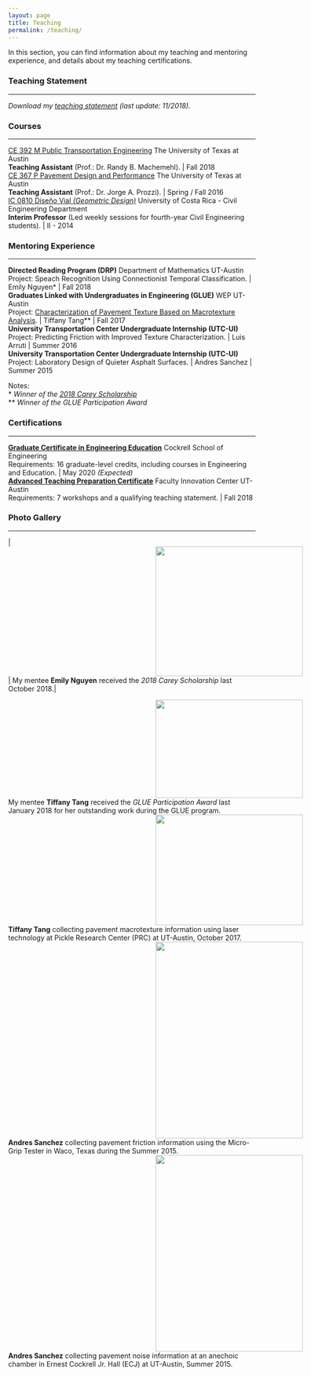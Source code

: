 ```yaml
---
layout: page
title: Teaching
permalink: /teaching/
---
```


In this section, you can find information about my teaching and mentoring experience, and details about my teaching certifications.

### Teaching Statement
___
<i>Download my [teaching statement](/downloads/teaching_statement.pdf) (last update: 11/2018).</i>

### Courses
___

[CE 392 M Public Transportation Engineering](/downloads/2018_syllabus.pdf) The University of Texas at Austin <br><b>Teaching Assistant</b> (Prof.: Dr. Randy B. Machemehl). | Fall 2018 <br>
[CE 367 P Pavement Design and Performance](/downloads/2016_syllabus.pdf) The University of Texas at Austin <br><b>Teaching Assistant</b> (Prof.: Dr. Jorge A. Prozzi). | Spring / Fall 2016 <br>
[IC 0810 Diseño Vial <i>(Geometric Design)</i>](/downloads/2014_programa.pdf) University of Costa Rica - Civil Engineering Department <br><b>Interim Professor</b> (Led weekly sessions for fourth-year Civil Engineering students). | II - 2014 <br>

### Mentoring Experience
___

<b>Directed Reading Program (DRP)</b> Department of Mathematics UT-Austin<br> Project: Speach Recognition Using Connectionist Temporal Classification. | Emily Nguyen*  | Fall 2018<br>
<b>Graduates Linked with Undergraduates in Engineering (GLUE)</b> WEP UT-Austin<br> Project: [Characterization of Pavement Texture Based on Macrotexture Analysis](/downloads/2017_GLUE.pdf). | Tiffany Tang** | Fall 2017<br>
<b>University Transportation Center Undergraduate Internship (UTC-UI)</b><br> Project: Predicting Friction with Improved Texture Characterization. | Luis Arruti | Summer 2016<br>
<b>University Transportation Center Undergraduate Internship (UTC-UI)</b><br> Project: Laboratory Design of Quieter Asphalt Surfaces. | Andres Sanchez | Summer 2015

Notes:<br>
*<i>   Winner of the [2018 Carey Scholarship](https://www.ices.utexas.edu/about/news/531/)</i><br>
** <i>Winner of the GLUE Participation Award</i>


### Certifications
___

<b>[Graduate Certificate in Engineering Education](http://www.engr.utexas.edu/graduate/certificate-engineering-education)</b> Cockrell School of Engineering<br>Requirements: 16 graduate-level credits, including courses in Engineering and Education. | May 2020 <i>(Expected)</i> <br>
<b>[Advanced Teaching Preparation Certificate](https://facultyinnovate.utexas.edu/gsd)</b> Faculty Innovation Center UT-Austin<br>Requirements: 7 workshops and a qualifying teaching statement. | Fall 2018<br>

### Photo Gallery
___

|<img src="../assets/pictures/Emily.jpg" ALIGN="center" style="margin:0px 300px ; width:300px; height:264px;"/> | My mentee <b>Emily Nguyen</b> received the <i>2018 Carey Scholarship</i> last October 2018.|

<img src="../assets/pictures/Tiffany_1.jpg" ALIGN="center" style="margin:0px 300px ; width:300px; height:200px;"/>
<br>
My mentee <b>Tiffany Tang</b> received the <i>GLUE Participation Award</i> last January 2018 for her outstanding work during the GLUE program.

<img src="../assets/pictures/Tiffany_2.jpg" ALIGN="center" style="margin:0px 300px ; width:300px; height:225px;"/>
<br>
<b>Tiffany Tang</b> collecting pavement macrotexture information using laser technology at Pickle Research Center (PRC) at UT-Austin, October 2017.

<img src="../assets/pictures/Andy_1.jpg" ALIGN="center" style="margin:0px 300px ; width:300px; height:400px;"/>
<br>
<b>Andres Sanchez</b> collecting pavement friction information using the Micro-Grip Tester in Waco, Texas during the Summer 2015.

<img src="../assets/pictures/Andy_2.jpg" ALIGN="center" style="margin:0px 300px ; width:300px; height:400px;"/>
<br>
<b>Andres Sanchez</b> collecting pavement noise information at an anechoic chamber in Ernest Cockrell Jr. Hall (ECJ) at UT-Austin, Summer 2015.


